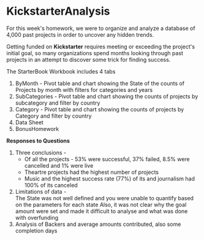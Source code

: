 # KickstarterAnalysis
For this week's homework, we were to organize and analyze a database of 4,000 past projects in order to uncover any hidden trends. 

Getting funded on **Kickstarter** requires meeting or exceeding the project's initial goal, so many organizations spend months looking through past projects in an attempt to discover some trick for finding success. 

The StarterBook Workbook includes 4 tabs
1. ByMonth - Pivot table and chart showing the State of the counts of Projects by month with filters for categories and years
2. SubCategories - Pivot table and chart showing the counts of projects by subcategory and filter by country 
3. Category - Pivot table and chart showing the counts of projects by Category and filter by country
4. Data Sheet
5. BonusHomework

**Responses to Questions**
1. Three conclusions -  
    - Of all the projects - 53% were successful, 37% failed, 8.5% were cancelled and 1% were live
    - Theartre projects had the highest number of projects  
    - Music and the highest success rate (77%) of its    and journalism had 100% of its    canceled  
2. Limitations of data -  
   The State was not well defined and you were unable to quantify based on the parameters for each state
   Also, it was not clear why the goal amount were set and made it difficult to analyse and what was done with overfunding
3. Analysis of Backers and average amounts contributed, also some completion days
